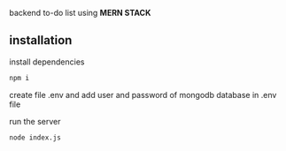 backend to-do list using **MERN STACK**

## installation

install dependencies

```bash
npm i
```

create file .env and add user and password of mongodb database in .env file

run the server
```bash
node index.js
```